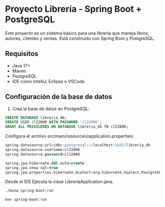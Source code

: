 # Proyecto Librería - Spring Boot + PostgreSQL

Este proyecto es un sistema básico para una librería que maneja libros, autores, clientes y ventas. Está construido con Spring Boot y PostgreSQL.

## Requisitos

- Java 17+
- Maven
- PostgreSQL
- IDE como IntelliJ, Eclipse o VSCode

## Configuración de la base de datos

1. Crea la base de datos en PostgreSQL:

```sql
CREATE DATABASE libreria_db;
CREATE USER cl22006 WITH PASSWORD 'cl22006';
GRANT ALL PRIVILEGES ON DATABASE libreria_db TO cl22006;
```
Configura el archivo src/main/resources/application.properties:
```sql
spring.datasource.url=jdbc:postgresql://localhost:5432/libreria_db
spring.datasource.username=cl22006
spring.datasource.password=cl22006

spring.jpa.hibernate.ddl-auto=create
spring.jpa.show-sql=true
spring.jpa.properties.hibernate.dialect=org.hibernate.dialect.PostgreSQLDialect

```
Desde el IDE
Ejecuta la clase LibreriaApplication.java.

```bash
./mvnw spring-boot:run
```

```bash
mvn spring-boot:run
```
